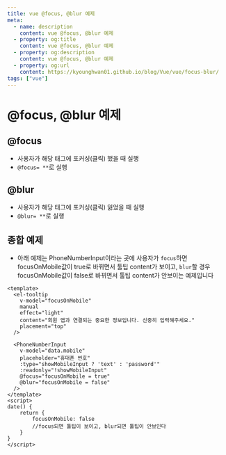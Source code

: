 ```yaml
---
title: vue @focus, @blur 예제
meta:
  - name: description
    content: vue @focus, @blur 예제
  - property: og:title
    content: vue @focus, @blur 예제
  - property: og:description
    content: vue @focus, @blur 예제
  - property: og:url
    content: https://kyounghwan01.github.io/blog/Vue/vue/focus-blur/
tags: ["vue"]
---
```


# @focus, @blur 예제

## @focus

- 사용자가 해당 태그에 포커싱(클릭) 했을 때 실행
- `@focus= **`로 실행

## @blur

- 사용자가 해당 태그에 포커싱(클릭) 잃었을 때 실행
- `@blur= **`로 실행

## 종합 예제

- 아래 예제는 PhoneNumberInput이라는 곳에 사용자가 `focus`하면 focusOnMobile값이 true로 바뀌면서 툴팁 content가 보이고, `blur`할 경우 focusOnMobile값이 false로 바뀌면서 툴팁 content가 안보이는 예제입니다

```vue
<template>
  <el-tooltip
    v-model="focusOnMobile"
    manual
    effect="light"
    content="회원 앱과 연결되는 중요한 정보입니다. 신중히 입력해주세요."
    placement="top"
  />

  <PhoneNumberInput
    v-model="data.mobile"
    placeholder="휴대폰 번호"
    :type="showMobileInput ? 'text' : 'password'"
    :readonly="!showMobileInput"
    @focus="focusOnMobile = true"
    @blur="focusOnMobile = false"
  />
</template>
<script>
date() {
	return {
		focusOnMobile: false
		//focus되면 툴팁이 보이고, blur되면 툴팁이 안보인다
	}
}
</script>
```

